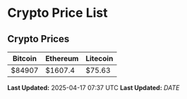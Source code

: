 # Crypto Price List

## Crypto Prices
| Bitcoin | Ethereum | Litecoin |
| ------- | -------- | -------- |
| $84907 | $1607.4 | $75.63 |
**Last Updated:** 2025-04-17 07:37 UTC
**Last Updated:** $DATE$
